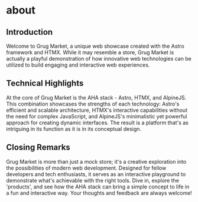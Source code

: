 # about

## Introduction

Welcome to Grug Market, a unique web showcase created with the Astro framework and HTMX. While it may resemble a store, Grug Market is actually a playful demonstration of how innovative web technologies can be utilized to build engaging and interactive web experiences.

## Technical Highlights

At the core of Grug Market is the AHA stack - Astro, HTMX, and AlpineJS. This combination showcases the strengths of each technology: Astro's efficient and scalable architecture, HTMX's interactive capabilities without the need for complex JavaScript, and AlpineJS's minimalistic yet powerful approach for creating dynamic interfaces. The result is a platform that's as intriguing in its function as it is in its conceptual design.

## Closing Remarks

Grug Market is more than just a mock store; it's a creative exploration into the possibilities of modern web development. Designed for fellow developers and tech enthusiasts, it serves as an interactive playground to demonstrate what's achievable with the right tools. Dive in, explore the 'products', and see how the AHA stack can bring a simple concept to life in a fun and interactive way. Your thoughts and feedback are always welcome!